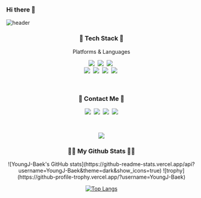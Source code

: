 ### Hi there 👋

<!--
**YoungJ-Baek/YoungJ-Baek** is a ✨ _special_ ✨ repository because its `README.md` (this file) appears on your GitHub profile.

Here are some ideas to get you started:

- 🔭 I’m currently working on ...
- 🌱 I’m currently learning ...
- 👯 I’m looking to collaborate on ...
- 🤔 I’m looking for help with ...
- 💬 Ask me about ...
- 📫 How to reach me: ...
- 😄 Pronouns: ...
- ⚡ Fun fact: ...
-->

![header](https://capsule-render.vercel.app/api?type=soft&color=auto&height=150&section=header&text=YoungjinBaek&fontSize=70&animation=twinkling)

<h3 align="center">💪 Tech Stack 💪</h3>

<p align="center"> Platforms & Languages </p>

<p align="center">
  <img src="https://img.shields.io/badge/C++-00599C?style=flat-square&logo=C%2B%2B&logoColor=white"/></a>&nbsp 
  <img src="https://img.shields.io/badge/C-A8B9CC?style=flat-square&logo=C&logoColor=white"/></a>&nbsp 
  <img src="https://img.shields.io/badge/Python-3766AB?style=flat-square&logo=Python&logoColor=white"/></a>&nbsp 
  
  <br>
  <img src="https://img.shields.io/badge/Unreal Engine-0E1128?style=flat-square&logo=Unreal Engine&logoColor=white"/></a>&nbsp 
  <img src="https://img.shields.io/badge/Perforce-404040?style=flat-square&logo=Perforce&logoColor=white"/></a>&nbsp 
  <img src="https://img.shields.io/badge/Confluence-172B4D?style=flat-square&logo=Confluence&logoColor=white"/></a>&nbsp 
  <img src="https://img.shields.io/badge/OpenCV-5C3EE8?style=flat-square&logo=OpenCV&logoColor=white"/></a>&nbsp 
</p>
<br>

<h3 align="center"> 👋 Contact Me 👋 </h3>
<p align="center">
  <a href="https://searching-fundamental.tistory.com/"><img src="https://img.shields.io/badge/KR Blog-181717?style=flat-square&logo=GitHub Sponsors&logoColor=white&link=https://searching-fundamental.tistory.com"/></a>&nbsp
  <a href="https://youngj-baek.github.io/"><img src="https://img.shields.io/badge/EN Blog-181717?style=flat-square&logo=GitHub Sponsors&logoColor=white&link=https://youngj-baek.github.io/"/></a>&nbsp
  <a href="https://www.instagram.com/youngj_baek/"><img src="https://img.shields.io/badge/Instagram-E4405F?style=flat-square&logo=Instagram&logoColor=white&link=https://www.instagram.com/youngj_baek/"/></a>&nbsp
  <a href="mailto:qordudwls1@gmail.com"><img src="https://img.shields.io/badge/Gmail-d14836?style=flat-square&logo=Gmail&logoColor=white&link=qordudwls1@gmail.com"/></a>
</p>
<br>

<p align="center">
  <a href="https://hits.seeyoufarm.com"><img src="https://hits.seeyoufarm.com/api/count/incr/badge.svg?url=https%3A%2F%2Fgithub.com%2FYoungJ-Baek&count_bg=%23ED6DA3&title_bg=%2386757E&icon=github.svg&icon_color=%23E1DEDE&title=hits&edge_flat=false"/></a>
</p>

<h3 align="center">👩‍💻 My Github Stats 👩‍💻</h3>
<div align="center">
![YoungJ-Baek's GitHub stats](https://github-readme-stats.vercel.app/api?username=YoungJ-Baek&theme=dark&show_icons=true)
![trophy](https://github-profile-trophy.vercel.app/?username=YoungJ-Baek)

[![Top Langs](https://github-readme-stats.vercel.app/api/top-langs/?username=YoungJ-Baek)](https://github.com/anuraghazra/github-readme-stats)

</div>
